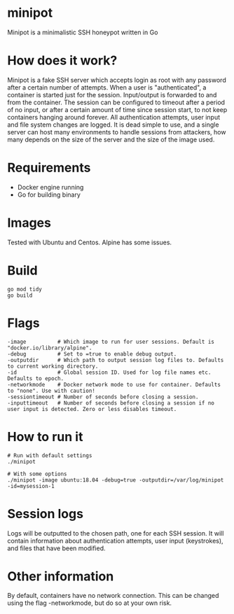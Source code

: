 # minipot

Minipot is a minimalistic SSH honeypot written in Go

# How does it work?
Minipot is a fake SSH server which accepts login as root with any password after a certain number of attempts.
When a user is "authenticated", a container is started just for the session. Input/output is forwarded to and from the container. The session can be configured to timeout after a period of no input, or after a certain amount of time since session start, to not keep containers hanging around forever.
All authentication attempts, user input and file system changes are logged.
It is dead simple to use, and a single server can host many environments to handle sessions from attackers, how many depends on the size of the server and the size of the image used.

# Requirements
* Docker engine running
* Go for building binary

# Images
Tested with Ubuntu and Centos. Alpine has some issues.

# Build
```
go mod tidy
go build
```

# Flags
```
-image          # Which image to run for user sessions. Default is "docker.io/library/alpine".
-debug          # Set to =true to enable debug output.
-outputdir      # Which path to output session log files to. Defaults to current working directory.
-id             # Global session ID. Used for log file names etc. Defaults to epoch.
-networkmode    # Docker network mode to use for container. Defaults to "none". Use with caution!
-sessiontimeout # Number of seconds before closing a session.
-inputtimeout   # Number of seconds before closing a session if no user input is detected. Zero or less disables timeout.

```

# How to run it

```
# Run with default settings
./minipot

# With some options
./minipot -image ubuntu:18.04 -debug=true -outputdir=/var/log/minipot -id=mysession-1
```

# Session logs
Logs will be outputted to the chosen path, one for each SSH session. It will contain information about authentication attempts, user input (keystrokes), and files that have been modified.

# Other information

By default, containers have no network connection. This can be changed using the flag -networkmode, but do so at your own risk.
